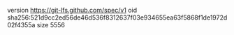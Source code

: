 version https://git-lfs.github.com/spec/v1
oid sha256:521d9cc2ed56de46d536f8312637f03e934655ea63f5868f1de1972d02f4355a
size 5556
